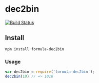 # dec2bin

[![Build Status](https://travis-ci.org/FormulaPages/dec2bin.svg?branch=master)](https://travis-ci.org/FormulaPages/dec2bin)


## Install

```sh
npm install formula-dec2bin
```

### Usage

```js
var dec2bin = require('formula-dec2bin');
dec2bin(10) // => 1010
```
